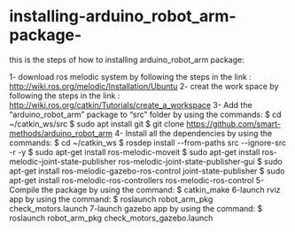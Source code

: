 # installing-arduino_robot_arm-package-
this is the steps of how to installing arduino_robot_arm package:

1- download ros melodic system by following the steps in the link :  http://wiki.ros.org/melodic/Installation/Ubuntu
2- creat the work space by following the steps in the link : http://wiki.ros.org/catkin/Tutorials/create_a_workspace
3- Add the “arduino_robot_arm” package to “src” folder by using the commands:
	$ cd ~/catkin_ws/src
	$ sudo apt install git
	$ git clone https://github.com/smart-methods/arduino_robot_arm 
4- Install all the dependencies by using the commands: 
	$ cd ~/catkin_ws
	$ rosdep install --from-paths src --ignore-src -r -y
	$ sudo apt-get install ros-melodic-moveit
	$ sudo apt-get install ros-melodic-joint-state-publisher ros-melodic-joint-state-publisher-gui
	$ sudo apt-get install ros-melodic-gazebo-ros-control joint-state-publisher
	$ sudo apt-get install ros-melodic-ros-controllers ros-melodic-ros-control
5-	Compile the package by using the command:
$ catkin_make
6-launch rviz app by using the command:
$ roslaunch robot_arm_pkg check_motors.launch
7-launch gazebo app by using the command:
$ roslaunch robot_arm_pkg check_motors_gazebo.launch


